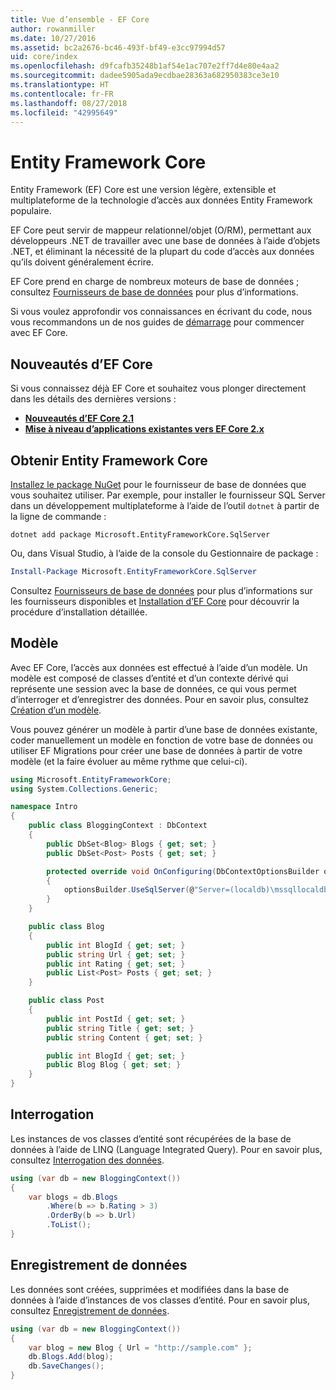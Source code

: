 ```yaml
---
title: Vue d’ensemble - EF Core
author: rowanmiller
ms.date: 10/27/2016
ms.assetid: bc2a2676-bc46-493f-bf49-e3cc97994d57
uid: core/index
ms.openlocfilehash: d9fcafb35248b1af54e1ac707e2ff7d4e80e4aa2
ms.sourcegitcommit: dadee5905ada9ecdbae28363a682950383ce3e10
ms.translationtype: HT
ms.contentlocale: fr-FR
ms.lasthandoff: 08/27/2018
ms.locfileid: "42995649"
---
```

# <a name="entity-framework-core"></a>Entity Framework Core

Entity Framework (EF) Core est une version légère, extensible et multiplateforme de la technologie d’accès aux données Entity Framework populaire.

EF Core peut servir de mappeur relationnel/objet (O/RM), permettant aux développeurs .NET de travailler avec une base de données à l’aide d’objets .NET, et éliminant la nécessité de la plupart du code d’accès aux données qu’ils doivent généralement écrire.

EF Core prend en charge de nombreux moteurs de base de données ; consultez [Fournisseurs de base de données](providers/index.md) pour plus d’informations.

Si vous voulez approfondir vos connaissances en écrivant du code, nous vous recommandons un de nos guides de [démarrage](get-started/index.md) pour commencer avec EF Core.

## <a name="what-is-new-in-ef-core"></a>Nouveautés d’EF Core

Si vous connaissez déjà EF Core et souhaitez vous plonger directement dans les détails des dernières versions :

- **[Nouveautés d’EF Core 2.1](xref:core/what-is-new/ef-core-2.1)**
- **[Mise à niveau d’applications existantes vers EF Core 2.x](xref:core/miscellaneous/1x-2x-upgrade)**


## <a name="get-entity-framework-core"></a>Obtenir Entity Framework Core

[Installez le package NuGet](https://docs.nuget.org/ndocs/quickstart/use-a-package) pour le fournisseur de base de données que vous souhaitez utiliser. Par exemple, pour installer le fournisseur SQL Server dans un développement multiplateforme à l’aide de l’outil `dotnet` à partir de la ligne de commande :

``` Console
dotnet add package Microsoft.EntityFrameworkCore.SqlServer
```

Ou, dans Visual Studio, à l’aide de la console du Gestionnaire de package :

``` PowerShell
Install-Package Microsoft.EntityFrameworkCore.SqlServer
```
Consultez [Fournisseurs de base de données](providers/index.md) pour plus d’informations sur les fournisseurs disponibles et [Installation d’EF Core](get-started/install/index.md) pour découvrir la procédure d’installation détaillée.

## <a name="the-model"></a>Modèle

Avec EF Core, l’accès aux données est effectué à l’aide d’un modèle. Un modèle est composé de classes d’entité et d’un contexte dérivé qui représente une session avec la base de données, ce qui vous permet d’interroger et d’enregistrer des données. Pour en savoir plus, consultez [Création d’un modèle](modeling/index.md).

Vous pouvez générer un modèle à partir d’une base de données existante, coder manuellement un modèle en fonction de votre base de données ou utiliser EF Migrations pour créer une base de données à partir de votre modèle (et la faire évoluer au même rythme que celui-ci).

``` csharp
using Microsoft.EntityFrameworkCore;
using System.Collections.Generic;

namespace Intro
{
    public class BloggingContext : DbContext
    {
        public DbSet<Blog> Blogs { get; set; }
        public DbSet<Post> Posts { get; set; }

        protected override void OnConfiguring(DbContextOptionsBuilder optionsBuilder)
        {
            optionsBuilder.UseSqlServer(@"Server=(localdb)\mssqllocaldb;Database=MyDatabase;Trusted_Connection=True;");
        }
    }

    public class Blog
    {
        public int BlogId { get; set; }
        public string Url { get; set; }
        public int Rating { get; set; }
        public List<Post> Posts { get; set; }
    }

    public class Post
    {
        public int PostId { get; set; }
        public string Title { get; set; }
        public string Content { get; set; }

        public int BlogId { get; set; }
        public Blog Blog { get; set; }
    }
}
```

## <a name="querying"></a>Interrogation

Les instances de vos classes d’entité sont récupérées de la base de données à l’aide de LINQ (Language Integrated Query). Pour en savoir plus, consultez [Interrogation des données](querying/index.md).

``` csharp
using (var db = new BloggingContext())
{
    var blogs = db.Blogs
        .Where(b => b.Rating > 3)
        .OrderBy(b => b.Url)
        .ToList();
}
```

## <a name="saving-data"></a>Enregistrement de données

Les données sont créées, supprimées et modifiées dans la base de données à l’aide d’instances de vos classes d’entité. Pour en savoir plus, consultez [Enregistrement de données](saving/index.md).

``` csharp
using (var db = new BloggingContext())
{
    var blog = new Blog { Url = "http://sample.com" };
    db.Blogs.Add(blog);
    db.SaveChanges();
}
```
